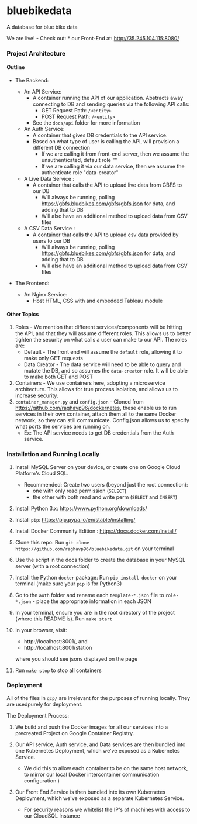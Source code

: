 # bluebikedata
A database for blue bike data

We are live! - Check out:
	* our Front-End at: http://35.245.104.115:8080/

### Project Architecture

#### Outline
- The Backend:
	- An API Service:
		- A container running the API of our application. Abstracts away connecting to DB and sending queries via the following API calls:
			- GET Request Path: `/<entity>`
			- POST Request Path: `/<entity>`
		- See the `docs/api` folder for more information
	- An Auth Service:
		- A container that gives DB credentials to the API service.
		- Based on what type of user is calling the API, will provision a different DB connection
			- If we are calling it from front-end server, then we assume the unauthenticated, default role ""
			- If we are calling it via our data service, then we assume the authenticate role "data-creator"
	- A Live Data Service :
		- A container that calls the API to upload live data from GBFS to our DB
			- Will always be running, polling https://gbfs.bluebikes.com/gbfs/gbfs.json for data, and adding that to DB
			- Will also have an additional method to upload data from CSV files
	- A CSV Data Service :
		- A container that calls the API to upload csv data provided by users to our DB
			- Will always be running, polling https://gbfs.bluebikes.com/gbfs/gbfs.json for data, and adding that to DB
			- Will also have an additional method to upload data from CSV files

- The Frontend:
	- An Nginx Service:
		- Host HTML, CSS with and embedded Tableau module

	
#### Other Topics

1. Roles - We mention that different services/components will be hitting the API, and that they will assume different roles. This allows us to better tighten the security on what calls a user can make to our API. The roles are:
	- Default - The front end will assume the `default` role, allowing it to make only GET requests
	- Data Creator - The data service will need to be able to query and mutate the DB, and so assumes the `data-creator` role. It will be able to make both GET and POST
2. Containers - We use containers here, adopting a microservice architecture. This allows for true process isolation, and allows us to increase security.
3. `container_manager.py` and `config.json` - Cloned from https://github.com/raghavp96/dockernetes, these enable us to run services in their own container, attach them all to the same Docker network, so they can still communicate. Config.json allows us to specify what ports the services are running on.
	- Ex: The API service needs to get DB credentials from the Auth service.


### Installation and Running Locally

1. Install MySQL Server on your device, or create one on Google Cloud Platform's Cloud SQL.
	- Recommended: Create two users (beyond just the root connection): 
		- one with only read permission (`SELECT`)
		- the other with both read and write perm (`SELECT` and `INSERT`)
2. Install Python 3.x: https://www.python.org/downloads/
3. Install `pip`: https://pip.pypa.io/en/stable/installing/
4. Install Docker Community Edition : https://docs.docker.com/install/
5. Clone this repo: Run `git clone https://github.com/raghavp96/bluebikedata.git` on your terminal
6. Use the script in the docs folder to create the database in your MySQL server (with a root connection)
7. Install the Python `docker` package: Run `pip install docker` on your terminal (make sure your `pip` is for Python3)
8. Go to the `auth` folder and rename each `template-*.json` file to `role-*.json` - place the appropriate information in each JSON
9. In your terminal, ensure you are in the root directory of the project (where this README is). Run `make start`
10. In your browser, visit:
	- http://localhost:8001/, and
	- http://localhost:8001/station

	where you should see jsons displayed on the page
11. Run `make stop` to stop all containers


### Deployment

All of the files in `gcp/` are irrelevant for the purposes of running locally. They are usedpurely for deployment.

The Deployment Process:

1. We build and push the Docker images for all our services into a precreated Project on Google Container Registry.

2. Our API service, Auth service, and Data services are then bundled into one Kubernetes Deployment, which we've exposed as a Kubernetes Service. 
	
	-  We did this to allow each container to be on the same host network, to mirror our local Docker intercontainer communication configuration )

3. Our Front End Service is then bundled into its own Kubernetes Deployment, which we've exposed as a separate Kubernetes Service.

	- For security reasons we whitelist the IP's of machines with access to our CloudSQL Instance